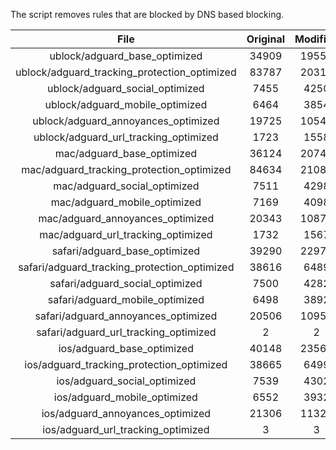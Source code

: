 The script removes rules that are blocked by DNS based blocking.


| File | Original | Modified |
|:----:|:-----:|:-----:|
| ublock/adguard_base_optimized | 34909 | 19556 |
| ublock/adguard_tracking_protection_optimized | 83787 | 20312 |
| ublock/adguard_social_optimized | 7455 | 4250 |
| ublock/adguard_mobile_optimized | 6464 | 3854 |
| ublock/adguard_annoyances_optimized | 19725 | 10547 |
| ublock/adguard_url_tracking_optimized | 1723 | 1558 |
| mac/adguard_base_optimized | 36124 | 20749 |
| mac/adguard_tracking_protection_optimized | 84634 | 21085 |
| mac/adguard_social_optimized | 7511 | 4298 |
| mac/adguard_mobile_optimized | 7169 | 4098 |
| mac/adguard_annoyances_optimized | 20343 | 10877 |
| mac/adguard_url_tracking_optimized | 1732 | 1567 |
| safari/adguard_base_optimized | 39290 | 22973 |
| safari/adguard_tracking_protection_optimized | 38616 | 6489 |
| safari/adguard_social_optimized | 7500 | 4282 |
| safari/adguard_mobile_optimized | 6498 | 3892 |
| safari/adguard_annoyances_optimized | 20506 | 10957 |
| safari/adguard_url_tracking_optimized | 2 | 2 |
| ios/adguard_base_optimized | 40148 | 23565 |
| ios/adguard_tracking_protection_optimized | 38665 | 6499 |
| ios/adguard_social_optimized | 7539 | 4302 |
| ios/adguard_mobile_optimized | 6552 | 3932 |
| ios/adguard_annoyances_optimized | 21306 | 11329 |
| ios/adguard_url_tracking_optimized | 3 | 3 |